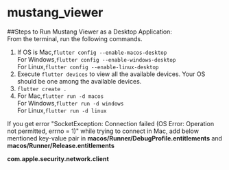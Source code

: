 # mustang_viewer

##Steps to Run Mustang Viewer as a Desktop Application:\
From the terminal, run the following commands.
1. If OS is Mac,```flutter config --enable-macos-desktop```\
    For Windows,```flutter config --enable-windows-desktop```\
    For Linux,```flutter config --enable-linux-desktop```
2. Execute ```flutter devices``` to view all the available devices. Your OS should be one among the available devices.
3. ```flutter create .```
4. For Mac,```flutter run -d macos```\
    For Windows,```flutter run -d windows```\
    For Linux,```flutter run -d linux```

If you get error "SocketException: Connection failed (OS Error: Operation not permitted, errno = 1)" while trying to connect in Mac,
add below mentioned key-value pair in **macos/Runner/DebugProfile.entitlements** and **macos/Runner/Release.entitlements**

**<key>com.apple.security.network.client</key>**
**<true/>**

